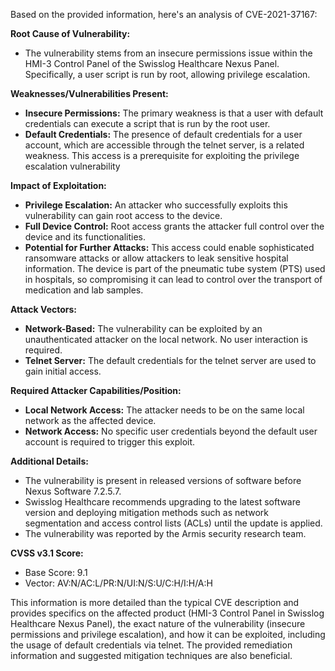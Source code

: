Based on the provided information, here's an analysis of CVE-2021-37167:

**Root Cause of Vulnerability:**

*   The vulnerability stems from an insecure permissions issue within the HMI-3 Control Panel of the Swisslog Healthcare Nexus Panel. Specifically, a user script is run by root, allowing privilege escalation.

**Weaknesses/Vulnerabilities Present:**

*   **Insecure Permissions:** The primary weakness is that a user with default credentials can execute a script that is run by the root user.
*   **Default Credentials:** The presence of default credentials for a user account, which are accessible through the telnet server, is a related weakness. This access is a prerequisite for exploiting the privilege escalation vulnerability

**Impact of Exploitation:**

*   **Privilege Escalation:** An attacker who successfully exploits this vulnerability can gain root access to the device.
*   **Full Device Control:** Root access grants the attacker full control over the device and its functionalities.
*   **Potential for Further Attacks:** This access could enable sophisticated ransomware attacks or allow attackers to leak sensitive hospital information. The device is part of the pneumatic tube system (PTS) used in hospitals, so compromising it can lead to control over the transport of medication and lab samples.

**Attack Vectors:**

*   **Network-Based:** The vulnerability can be exploited by an unauthenticated attacker on the local network. No user interaction is required.
*   **Telnet Server:** The default credentials for the telnet server are used to gain initial access.

**Required Attacker Capabilities/Position:**

*   **Local Network Access:** The attacker needs to be on the same local network as the affected device.
*   **Network Access:** No specific user credentials beyond the default user account is required to trigger this exploit.

**Additional Details:**

*   The vulnerability is present in released versions of software before Nexus Software 7.2.5.7.
*   Swisslog Healthcare recommends upgrading to the latest software version and deploying mitigation methods such as network segmentation and access control lists (ACLs) until the update is applied.
*   The vulnerability was reported by the Armis security research team.

**CVSS v3.1 Score:**

*   Base Score: 9.1
*   Vector: AV:N/AC:L/PR:N/UI:N/S:U/C:H/I:H/A:H

This information is more detailed than the typical CVE description and provides specifics on the affected product (HMI-3 Control Panel in Swisslog Healthcare Nexus Panel), the exact nature of the vulnerability (insecure permissions and privilege escalation), and how it can be exploited, including the usage of default credentials via telnet. The provided remediation information and suggested mitigation techniques are also beneficial.